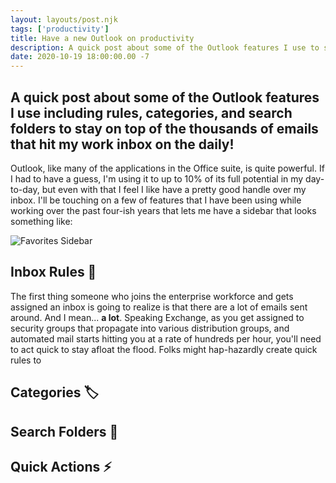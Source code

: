 ```yaml
---
layout: layouts/post.njk
tags: ['productivity']
title: Have a new Outlook on productivity
description: A quick post about some of the Outlook features I use to stay on top of my inbox
date: 2020-10-19 18:00:00.00 -7
---
```

A quick post about some of the Outlook features I use including rules, categories, and search folders to stay on top of the thousands of emails that hit my work inbox on the daily!
---

Outlook, like many of the applications in the Office suite, is quite powerful. If I had to have a guess, I'm using it to up to 10% of its full potential in my day-to-day, but even with that I feel I like have a pretty good handle over my inbox. I'll be touching on a few of features that I have been using while working over the past four-ish years that lets me have a sidebar that looks something like: 

![Favorites Sidebar](../../../images/2020/email-productivity-favoritesbar.png)

## Inbox Rules 📑
The first thing someone who joins the enterprise workforce and gets assigned an inbox is going to realize is that there are a lot of emails sent around. And I mean... **a lot**. Speaking Exchange, as you get assigned to security groups that propagate into various distribution groups, and automated mail starts hitting you at a rate of hundreds per hour, you'll need to act quick to stay afloat the flood. Folks might hap-hazardly create quick rules to 


## Categories 🏷️



## Search Folders 🔎



## Quick Actions ⚡